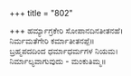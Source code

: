 +++
title = "802"

+++
ಹರ್ಮ್ಯಾಗ್ರಕೇರಿ ಸೋಪಾನದಿನತೀತನಹೆ।  
ನಿರ್ಮಮತೆಗೇರಿ ಕರ್ಮಾತೀತನಪ್ಪೆ॥  
ಬ್ರಹ್ಮಪದದಿಂದ ಧರ್ಮಾಧರ್ಮಗಳ ನಿಯಮ।  
ನಿರ್ಮಾಲ್ಯವಾಗುವುದು - ಮಂಕುತಿಮ್ಮ॥  
